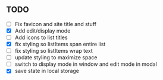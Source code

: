 ## TODO

-   [ ] Fix favicon and site title and stuff
-   [x] Add edit/display mode
-   [ ] Add icons to list titles
-   [x] fix styling so listItems span entire list
-   [ ] fix styling so listItems wrap text
-   [ ] update styling to maximize space
-   [ ] switch to display mode in window and edit mode in modal
-   [x] save state in local storage
